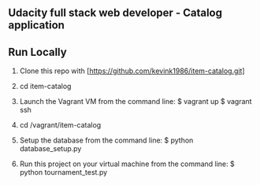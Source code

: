 ## Udacity full stack web developer - Catalog application

## Run Locally

1. Clone this repo with [https://github.com/kevink1986/item-catalog.git]

2. cd item-catalog

3. Launch the Vagrant VM from the command line:
   $ vagrant up
   $ vagrant ssh

4. cd /vagrant/item-catalog

5. Setup the database from the command line:
   $ python database_setup.py

6. Run this project on your virtual machine from the command line:
   $ python tournament_test.py